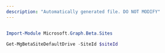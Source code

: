 ```yaml
---
description: "Automatically generated file. DO NOT MODIFY"
---
```


```powershell

Import-Module Microsoft.Graph.Beta.Sites

Get-MgBetaSiteDefaultDrive -SiteId $siteId

```